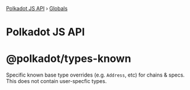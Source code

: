 [Polkadot JS API](README.md) › [Globals](globals.md)

# Polkadot JS API

# @polkadot/types-known

Specific known base type overrides (e.g. `Address`, etc) for chains & specs. This does not contain user-specfic types.
